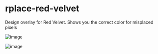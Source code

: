# rplace-red-velvet

Design overlay for Red Velvet. Shows you the correct color for misplaced pixels


![image](https://user-images.githubusercontent.com/24978328/161426992-5a17b14c-171a-4c51-aea2-12de41c9e7fa.png)

![image](https://user-images.githubusercontent.com/24978328/161427014-af6c7f1a-0eec-4122-b0c1-424c582cc72f.png)
